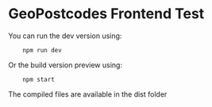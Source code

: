 # GeoPostcodes Frontend Test

You can run the dev version using:

```
    npm run dev
```

Or the build version preview using:

```
    npm start
```

The compiled files are available in the dist folder
